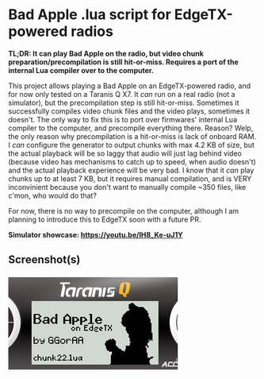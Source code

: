 # Bad Apple .lua script for EdgeTX-powered radios

**TL;DR: It can play Bad Apple on the radio, but video chunk preparation/precompilation
is still hit-or-miss. Requires a port of the internal Lua compiler
over to the computer.**

This project allows playing a Bad Apple on an EdgeTX-powered radio,
and for now only tested on a Taranis Q X7. It _can_ run on a real
radio (not a simulator), but the precompilation step is still hit-or-miss.
Sometimes it successfully compiles video chunk files and the video plays,
sometimes it doesn't. The only way to fix this is to port over firmwares' internal
Lua compiler to the computer, and precompile everything there. Reason?
Welp, the only reason why precompilation is a hit-or-miss is lack of onboard
RAM. I _can_ configure the generator to output chunks with max 4.2 KB of size,
but the actual playback will be so laggy that audio will just lag behind video
(because video has mechanisms to catch up to speed, when audio doesn't) and
the actual playback experience will be very bad. I know that it _can_ play
chunks up to at least 7 KB, but it requires manual compilation, and is VERY
inconvinient because you don't want to manually compile ~350 files, like c'mon,
who would do that?

For now, there is no way to precompile on the computer, although I am
planning to introduce this to EdgeTX soon with a future PR.

**Simulator showcase: <https://youtu.be/IH8_Ke-uJ1Y>**

## Screenshot(s)

![Loading screen](.github/images/loading_screen.jpg)
